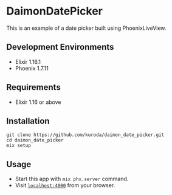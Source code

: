 # DaimonDatePicker

This is an example of a date picker built using PhoenixLiveView.

## Development Environments

* Elixir 1.16.1
* Phoenix 1.7.11

## Requirements

* Elixir 1.16 or above

## Installation

```
git clone https://github.com/kuroda/daimon_date_picker.git
cd daimon_date_picker
mix setup
```

## Usage

* Start this app with `mix phx.server` command.
* Visit [`localhost:4000`](http://localhost:4000) from your browser.
